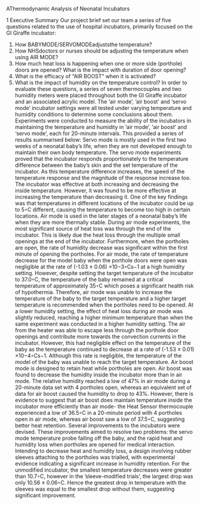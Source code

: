 AThermodynamic Analysis of Neonatal Incubators

 1 Executive Summary
 Our project brief set our team a series of five questions related to the use of hospital incubators, primarily focused on the GI
 Giraffe incubator:
 1. How BABYMODE/SERVOMODEadjuststhe temperature?
 2. How NHSdoctors or nurses should be adjusting the temperature when using AIR MODE?
 3. How much heat loss is happening when one or more side (porthole) doors are opened? What is the impact with duration
 of door opening?
 4. What is the efficacy of “AIR BOOST” when it is activated?
 5. What is the impact of humidity on the temperature control?
 In order to evaluate these questions, a series of seven thermocouples and two humidity meters were placed throughout
 both the GI Giraffe incubator and an associated acrylic model. The ‘air mode’, ’air boost’ and ‘servo mode’ incubator
 settings were all tested under varying temperature and humidity conditions to determine some conclusions about them.
 Experiments were conducted to measure the ability of the incubators in maintaining the temperature and humidity in
 ‘air mode’, ‘air boost’ and ‘servo mode’, each for 20-minute intervals. This provided a series of results summarised below:
 Servo mode is mostly used in the first two weeks of a neonatal baby’s life, when they are not developed enough to
 maintain their own body temperature. The servo mode experiments proved that the incubator responds proportionately to
 the temperature difference between the baby’s skin and the set temperature of the incubator. As this temperature difference
 increases, the speed of the temperature response and the magnitude of the response increase too. The incubator was effective
 at both increasing and decreasing the inside temperature. However, it was found to be more effective at increasing the
 temperature than decreasing it. One of the key findings was that temperatures in different locations of the incubator could
 be up to 5◦C different, causing the temperature to become too high in certain locations.
 Air mode is used in the later stages of a neonatal baby’s life when they are more thermally stable. During air mode
 experiments, the most significant source of heat loss was through the end of the incubator. This is likely due the heat loss
 through the multiple small openings at the end of the incubator. Furthermore, when the portholes are open, the rate of
 humidity decrease was significant within the first minute of opening the portholes.
 For air mode, the rate of temperature decrease for the model baby when the porthole doors were open was negligible at
 the rate of (-1.03 ± 0.06) ×10−3◦Cs−1 at a high humidity setting. However, despite setting the target temperature of the
 incubator to 37.0◦C, the temperature of the baby remained at a critical temperature of approximately 35◦C which poses a
 significant health risk of hypothermia. Therefore, air mode was unable to increase the temperature of the baby to the target
 temperature and a higher target temperature is recommended when the portholes need to be opened.
 At a lower humidity setting, the effect of heat loss during air mode was slightly reduced, reaching a higher minimum
 temperature than when the same experiment was conducted in a higher humidity setting. The air from the heater was able
 to escape less through the porthole door openings and contribute more towards the convection currents in the incubator.
 However, this had negligible effect on the temperature of the baby as the temperature continued to decrease at a rate of
 (-1.53 ± 0.01) ×10−4◦Cs−1. Although this rate is negligible, the temperature of the model of the baby was unable to reach
 the target temperature.
 Air boost mode is designed to retain heat while portholes are open. Air boost was found to decrease the humidity inside
 the incubator more than in air mode. The relative humidity reached a low of 47% in air mode during a 20-minute data set
 with 4 portholes open, whereas an equivalent set of data for air boost caused the humidity to drop to 43%. However, there is
 evidence to suggest that air boost does maintain temperature inside the incubator more efficiently than air mode- the Heat
 Sensor thermocouple experienced a low of 36.5◦C in a 20-minute period with 4 portholes open in air mode, whereas air
 boost saw a low of 37.5◦C, suggesting better heat retention.
 Several improvements to the incubators were devised. These improvements aimed to resolve two problems: the servo
 mode temperature probe falling off the baby, and the rapid heat and humidity loss when portholes are opened for medical
 interaction. Intending to decrease heat and humidity loss, a design involving rubber sleeves attaching to the portholes was
 trialled, with experimental evidence indicating a significant increase in humidity retention. For the unmodified incubator,
 the smallest temperature decreases were greater than 10.7◦C, however in the ’sleeve-modified trials’, the largest drop was
 only 10.56 ± 0.06◦C. Hence the greatest drop in temperature with the sleeves was equal to the smallest drop without them,
 suggesting significant improvement.
